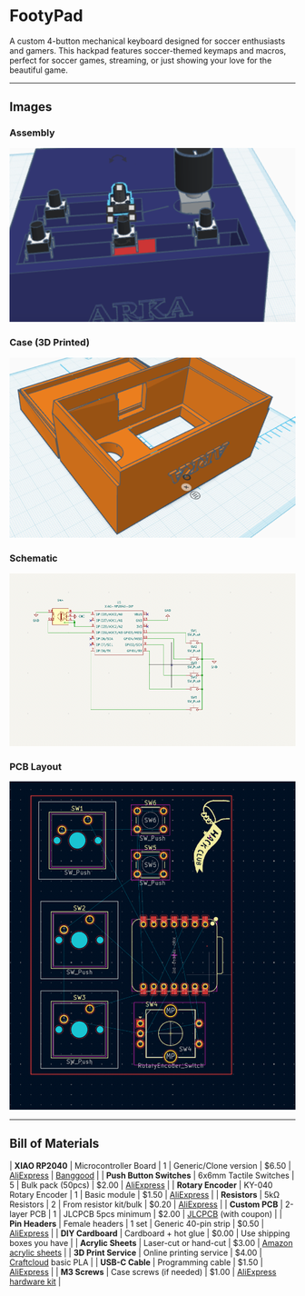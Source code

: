 # FootyPad

A custom 4-button mechanical keyboard designed for soccer enthusiasts and gamers. This hackpad features soccer-themed keymaps and macros, perfect for soccer games, streaming, or just showing your love for the beautiful game.

---

## Images

### Assembly
![Assembly Picture](assets/assembly.png)

### Case (3D Printed)
![Case Render](assets/CASE.png)


### Schematic
![Schematic](assets/schematic_updated.png)


### PCB Layout
![PCB Layout](assets/pcb_updated.png)

---

##  Bill of Materials
| **XIAO RP2040** | Microcontroller Board | 1 | Generic/Clone version | $6.50 | [AliExpress](https://www.aliexpress.com/item/1005003928558306.html) \| [Banggood](https://www.banggood.com/XIAO-RP2040-p-1914578.html) |
| **Push Button Switches** | 6x6mm Tactile Switches | 5 | Bulk pack (50pcs) | $2.00 | [AliExpress](https://www.aliexpress.com/item/32697109472.html) |
| **Rotary Encoder** | KY-040 Rotary Encoder | 1 | Basic module | $1.50 | [AliExpress](https://www.aliexpress.com/item/1859136395.html) |
| **Resistors** | 5kΩ Resistors | 2 | From resistor kit/bulk | $0.20 | [AliExpress](https://www.aliexpress.com/item/32952657927.html) |
| **Custom PCB** | 2-layer PCB | 1 | JLCPCB 5pcs minimum | $2.00 | [JLCPCB](https://jlcpcb.com/) (with coupon) |
| **Pin Headers** | Female headers | 1 set | Generic 40-pin strip | $0.50 | [AliExpress](https://www.aliexpress.com/item/32724478308.html) |
| **DIY Cardboard** | Cardboard + hot glue | $0.00 | Use shipping boxes you have |
| **Acrylic Sheets** | Laser-cut or hand-cut | $3.00 | [Amazon acrylic sheets](https://www.amazon.com/dp/B01M0CCQPB) |
| **3D Print Service** | Online printing service | $4.00 | [Craftcloud](https://craftcloud3d.com/) basic PLA |
| **USB-C Cable** | Programming cable | $1.50 | [AliExpress](https://www.aliexpress.com/item/1005001621837476.html) |
| **M3 Screws** | Case screws (if needed) | $1.00 | [AliExpress hardware kit](https://www.aliexpress.com/item/32967909123.html) |


